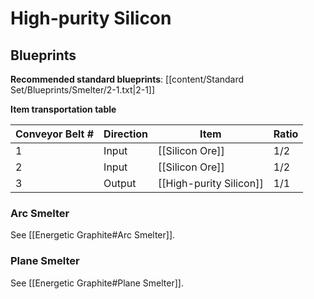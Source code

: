 # High-purity Silicon

## Blueprints

**Recommended standard blueprints**: [[content/Standard Set/Blueprints/Smelter/2-1.txt|2-1]]

**Item transportation table**

| Conveyor Belt # | Direction | Item                    | Ratio |
| --------------- | --------- | ----------------------- | ----- |
| 1               | Input     | [[Silicon Ore]]         | 1/2   |
| 2               | Input     | [[Silicon Ore]]         | 1/2   |
| 3               | Output    | [[High-purity Silicon]] | 1/1   | 

### Arc Smelter

See [[Energetic Graphite#Arc Smelter]].

### Plane Smelter

See [[Energetic Graphite#Plane Smelter]].